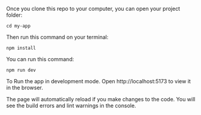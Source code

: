 Once you clone this repo to your computer, you can open your project folder:

```
cd my-app
```

Then run this command on your terminal:

```
npm install
```

You can run this command:

```
npm run dev 
```

To Run the app in development mode.
Open http://localhost:5173 to view it in the browser.

The page will automatically reload if you make changes to the code.
You will see the build errors and lint warnings in the console.

